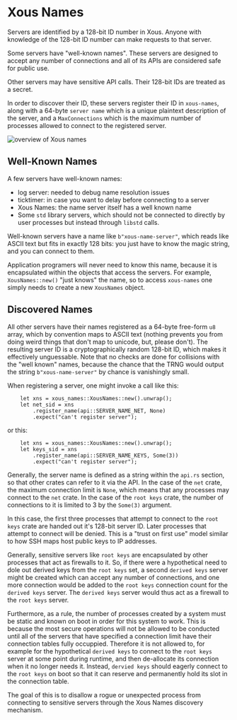 # Xous Names

Servers are identified by a 128-bit ID number in Xous. Anyone with knowledge of the 128-bit ID number can make requests to that server.

Some servers have "well-known names". These servers are designed to accept any number of connections and all of its APIs are considered safe for public use.

Other servers may have sensitive API calls. Their 128-bit IDs are treated as a secret.

In order to discover their ID, these servers register their ID in `xous-names`, along with a 64-byte `server name` which is a unique plaintext description of the server, and a `MaxConnections` which is the maximum number of processes allowed to connect to the registered server.

![overview of Xous names](images/xous-names.png)

## Well-Known Names

A few servers have well-known names:

- log server: needed to debug name resolution issues
- ticktimer: in case you want to delay before connecting to a server
- Xous Names: the name server itself has a well known name
- Some `std` library servers, which should not be connected to directly by user processes but instead through `libstd` calls.

Well-known servers have a name like `b"xous-name-server"`, which reads like ASCII text but fits in exactly 128 bits: you just have to know the magic string, and you can connect to them.

Application programers will never need to know this name, because it is encapsulated within the objects that access the servers. For example, `XousNames::new()` "just knows" the name, so to access `xous-names` one simply needs to create a new `XousNames` object.

## Discovered Names

All other servers have their names registered as a 64-byte free-form `u8` array, which by convention maps to ASCII text (nothing prevents you from doing weird things that don't map to unicode, but, please don't). The resulting server ID is a cryptographically random 128-bit ID, which makes it effectively unguessable. Note that no checks are done for collisions with the "well known" names, because the chance that the TRNG would output the string `b"xous-name-server"` by chance is vanishingly small.

When registering a server, one might invoke a call like this:

```rust,noplayground,ignore
    let xns = xous_names::XousNames::new().unwrap();
    let net_sid = xns
        .register_name(api::SERVER_NAME_NET, None)
        .expect("can't register server");
```

or this:

```rust,noplayground,ignore
    let xns = xous_names::XousNames::new().unwrap();
    let keys_sid = xns
        .register_name(api::SERVER_NAME_KEYS, Some(3))
        .expect("can't register server");
```

Generally, the server name is defined as a string within the `api.rs` section, so that other crates can refer to it via the API. In the case of the `net` crate, the maximum connection limit is `None`, which means that any processes may connect to the `net` crate. In the case of the `root keys` crate, the number of connections to it is limited to 3 by the `Some(3)` argument.

In this case, the first three processes that attempt to connect to the `root keys` crate are handed out it's 128-bit server ID. Later processes that attempt to connect will be denied. This is a "trust on first use" model similar to how SSH maps host public keys to IP addresses.

Generally, sensitive servers like `root keys` are encapsulated by other processes that act as firewalls to it. So, if there were a hypothetical need to dole out derived keys from the `root keys` set, a second `derived keys` server might be created which can accept any number of connections, and one more connection would be added to the `root keys` connection count for the `derived keys` server. The `derived keys` server would thus act as a firewall to the `root keys` server.

Furthermore, as a rule, the number of processes created by a system must be static and known on boot in order for this system to work. This is because the most secure operations will not be allowed to be conducted until all of the servers that have specified a connection limit have their connection tables fully occuppied. Therefore it is not allowed to, for example for the hypothetical `derived keys` to connect to the `root keys` server at some point during runtime, and then de-allocate its connection when it no longer needs it. Instead, `dervied keys` should eagerly connect to the `root keys` on boot so that it can reserve and permanently hold its slot in the connection table.

The goal of this is to disallow a rogue or unexpected process from connecting to sensitive servers through the Xous Names discovery mechanism.
